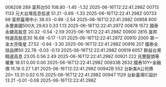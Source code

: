 006208	289	富邦台50	108.80	-1.45	-1.32	2025-06-16T12:22:41.298Z
00713	1133	元大台灣高息低波	51.21	-0.69	-1.33	2025-06-16T12:22:41.298Z
00733	68	富邦臺灣中小	38.03	-0.99	-2.54	2025-06-16T12:22:41.298Z
00858	600	永豐美國500大	29.63	0.33	1.13	2025-06-16T12:22:41.297Z
00878	1572	國泰永續高股息	20.32	-0.54	-2.59	2025-06-16T12:22:41.298Z
00900	2815	富邦特選高股息30	16.68	-0.17	-1.01	2025-06-16T12:22:41.297Z
00910	2000	第一金太空衛星	27.52	-0.94	-3.30	2025-06-16T12:22:41.298Z
00916	207	國泰全球品牌50	22.78	-0.03	-0.13	2025-06-16T12:22:41.298Z
00919	6057	群益台灣精選高息	23.05	0.56	2.49	2025-06-16T12:22:41.298Z
00921	222	兆豐龍頭等權重	18.51	0.00	0.00	2025-06-16T12:22:41.298Z
00933B	2632	國泰10Y+金融債	15.18	0.27	1.81	2025-06-16T12:22:41.298Z
00942B	552	台新美A公司債20+	13.31	0.02	0.15	2025-06-16T12:22:41.298Z
00947	1129	台新臺灣IC設計	13.21	-0.01	-0.08	2025-06-16T12:22:41.298Z
